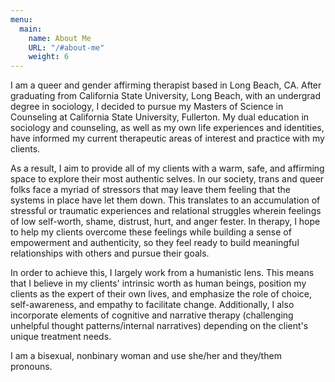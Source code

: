 ```yaml
---
menu:
  main:
    name: About Me
    URL: "/#about-me"
    weight: 6
---
```

I am a queer and gender affirming therapist based in Long Beach, CA. After graduating from California State University, Long Beach, with an undergrad degree in sociology, I decided to pursue my Masters of Science in Counseling at California State University, Fullerton. My dual education in sociology and counseling, as well as my own life experiences and identities, have informed my current therapeutic areas of interest and practice with my clients.

As a result, I aim to provide all of my clients with a warm, safe, and affirming space to explore their most authentic selves. In our society, trans and queer folks face a myriad of stressors that may leave them feeling that the systems in place have let them down. This translates to an accumulation of stressful or traumatic experiences and relational struggles wherein feelings of low self-worth, shame, distrust, hurt, and anger fester. In therapy, I hope to help my clients overcome these feelings while building a sense of empowerment and authenticity, so they feel ready to build meaningful relationships with others and pursue their goals.

In order to achieve this, I largely work from a humanistic lens. This means that I believe in my clients' intrinsic worth as human beings, position my clients as the expert of their own lives, and emphasize the role of choice, self-awareness, and empathy to facilitate change. Additionally, I also incorporate elements of cognitive and narrative therapy (challenging unhelpful thought patterns/internal narratives) depending on the client's unique treatment needs.

I am a bisexual, nonbinary woman and use she/her and they/them pronouns. 